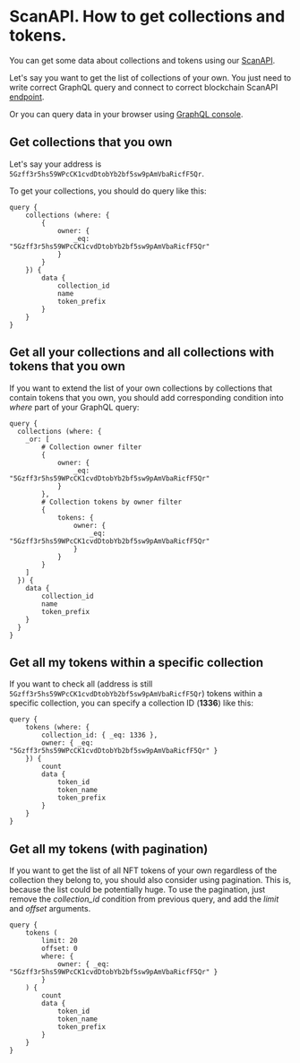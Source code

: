 # ScanAPI. How to get collections and tokens.

You can get some data about collections and tokens using our [ScanAPI](#todo). 

Let's say you want to get the list of collections of your own. You just need to write correct GraphQL query and connect to correct blockchain ScanAPI [endpoint](#todo).   

Or you can query data in your browser using [GraphQL console](https://scan-api.opal.uniquenetwork.dev/v1/graphql/).

## Get collections that you own

Let's say your address is `5Gzff3r5hs59WPcCK1cvdDtobYb2bf5sw9pAmVbaRicfF5Qr`.

To get your collections, you should do query like this:

```graphql:no-line-numbers
query {
    collections (where: {
        {
            owner: {
                _eq: "5Gzff3r5hs59WPcCK1cvdDtobYb2bf5sw9pAmVbaRicfF5Qr"
            }
        }
    }) {
        data {
            collection_id
            name
            token_prefix
        }
    }
}
```  

## Get all your collections and all collections with tokens that you own

If you want to extend the list of your own collections by collections that contain tokens that you own, you should add corresponding condition into _where_ part of your GraphQL query:

```graphql:no-line-numbers
query {
  collections (where: { 
    _or: [
        # Collection owner filter
        {
            owner: {
                _eq: "5Gzff3r5hs59WPcCK1cvdDtobYb2bf5sw9pAmVbaRicfF5Qr"
            }
        },
        # Collection tokens by owner filter 
        {
            tokens: { 
                owner: { 
                    _eq: "5Gzff3r5hs59WPcCK1cvdDtobYb2bf5sw9pAmVbaRicfF5Qr" 
                }
            }
        }
    ]
  }) {
    data {
        collection_id
        name
        token_prefix
    }
  }
}
```

## Get all my tokens within a specific collection

If you want to check all (address is still `5Gzff3r5hs59WPcCK1cvdDtobYb2bf5sw9pAmVbaRicfF5Qr`) tokens within a specific collection, you can specify a collection ID (**1336**) like this:

```graphql:no-line-numbers
query {
    tokens (where: { 
        collection_id: { _eq: 1336 },
        owner: { _eq: "5Gzff3r5hs59WPcCK1cvdDtobYb2bf5sw9pAmVbaRicfF5Qr" }
    }) {
        count
        data {
            token_id
            token_name
            token_prefix
        }
    }
}
```

## Get all my tokens (with pagination)

If you want to get the list of all NFT tokens of your own regardless of the collection they belong to, you should also consider using pagination. This is, because the list could be potentially huge. To use the pagination, just remove the _collection\_id_ condition from previous query, and add the _limit_ and _offset_ arguments.

```graphql:no-line-numbers
query {
    tokens (
        limit: 20
        offset: 0
        where: {
            owner: { _eq: "5Gzff3r5hs59WPcCK1cvdDtobYb2bf5sw9pAmVbaRicfF5Qr" }
        }
    ) {
        count
        data {
            token_id
            token_name
            token_prefix
        }
    }
}

```